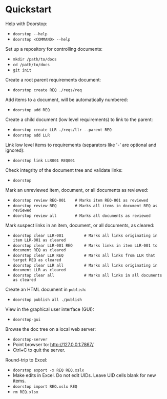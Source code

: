 <h1> Quickstart </h1>

Help with Doorstop:

- `doorstop --help`
- `doorstop <COMMAND> --help`

Set up a repository for controlling documents:

- `mkdir /path/to/docs`
- `cd /path/to/docs`
- `git init`

Create a root parent requirements document:

- `doorstop create REQ ./reqs/req`

Add items to a document, will be automatically numbered:

- `doorstop add REQ`

Create a child document (low level requirements) to link to the parent:

- `doorstop create LLR ./reqs/llr --parent REQ`
- `doorstop add LLR`

Link low level items to requirements (separators like '-' are optional and ignored):

- `doorstop link LLR001 REQ001`

Check integrity of the document tree and validate links:

- `doorstop`

Mark an unreviewed item, document, or all documents as reviewed:

- `doorstop review REQ-001    # Marks item REQ-001 as reviewed`
- `doorstop review REQ        # Marks all items in document REQ as reviewed`
- `doorstop review all        # Marks all documents as reviewed`

Mark suspect links in an item, document, or all documents, as cleared:

- `doorstop clear LLR-001         # Marks all links originating in item LLR-001 as cleared`
- `doorstop clear LLR-001 REQ     # Marks links in item LLR-001 to document REQ as cleared`
- `doorstop clear LLR REQ         # Marks all links from LLR that target REQ as cleared`
- `doorstop clear LLR all         # Marks all links originating in document LLR as cleared`
- `doorstop clear all             # Marks all links in all documents as cleared`

Create an HTML document in `publish`:

- `doorstop publish all ./publish`

View in the graphical user interface (GUI):

- `doorstop-gui`

Browse the doc tree on a local web server:

- `doorstop-server`
- Point browser to: http://127.0.0.1:7867/
- Ctrl+C to quit the server.

Round-trip to Excel:

- `doorstop export -x REQ REQ.xslx`
- Make edits in Excel. Do not edit UIDs. Leave UID cells blank for new items.
- `doorstop import REQ.xslx REQ`
- `rm REQ.xlsx`
